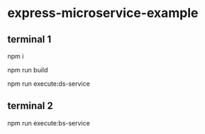 # express-microservice-example

## terminal 1
npm i

npm run build

npm run execute:ds-service

## terminal 2
npm run execute:bs-service
